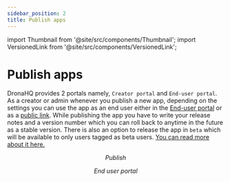 ```yaml
---
sidebar_position: 2
title: Publish apps
---
```


import Thumbnail from '@site/src/components/Thumbnail';
import VersionedLink from '@site/src/components/VersionedLink';

# Publish apps

DronaHQ provides 2 portals namely, `Creator portal` and `End-user portal`. As a creator or admin whenever you publish a new app, depending on the settings you can use the app as an end user either in the [End-user portal](/accessing-apps/organizational-access/) or as a [public link](/accessing-apps/public-access/). While publishing the app you have to write your release notes and a version number which you can roll back to anytime in the future as a stable version. There is also an option to release the app in `beta` which will be available to only users tagged as beta users. [You can read more about it here.](/releasing-in-beta/)

<figure>
  <Thumbnail src="/img/preview-publish/publish.png" alt="Publish" width='100%'/>
  <figcaption align = "center"><i>Publish</i></figcaption>
</figure>

<figure>
  <Thumbnail src="/img/preview-publish/end-user-portal.png" alt="End user portal" width='100%'/>
  <figcaption align = "center"><i>End user portal</i></figcaption>
</figure>